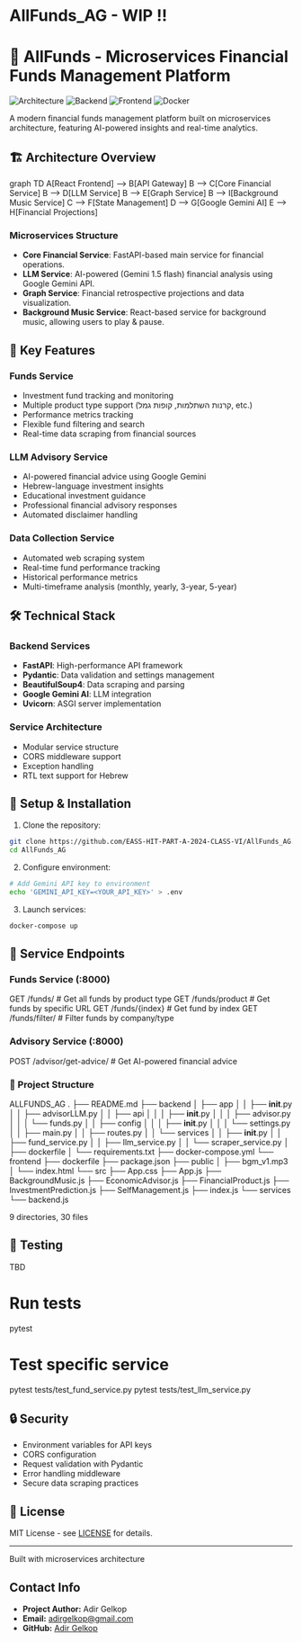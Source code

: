 # AllFunds_AG - WIP !!

# 🌟 AllFunds - Microservices Financial Funds Management Platform

![Architecture](https://img.shields.io/badge/Architecture-Microservices-blue)
![Backend](https://img.shields.io/badge/Backend-FastAPI-green)
![Frontend](https://img.shields.io/badge/Frontend-React-blue)
![Docker](https://img.shields.io/badge/Infrastructure-Docker-blue)

A modern financial funds management platform built on microservices architecture, featuring AI-powered insights and real-time analytics.

## 🏗️ Architecture Overview

graph TD
    A[React Frontend] --> B[API Gateway]
    B --> C[Core Financial Service]
    B --> D[LLM Service]
    B --> E[Graph Service]
    B --> I[Background Music Service]
    C --> F[State Management]
    D --> G[Google Gemini AI]
    E --> H[Financial Projections]


### Microservices Structure
- **Core Financial Service**: FastAPI-based main service for financial operations.
- **LLM Service**: AI-powered (Gemini 1.5 flash) financial analysis using Google Gemini API.
- **Graph Service**: Financial retrospective projections and data visualization.
- **Background Music Service**: React-based service for background music, allowing users to play & pause.


## 🚀 Key Features

### Funds Service
- Investment fund tracking and monitoring
- Multiple product type support (קרנות השתלמות, קופות גמל, etc.)
- Performance metrics tracking
- Flexible fund filtering and search
- Real-time data scraping from financial sources

### LLM Advisory Service
- AI-powered financial advice using Google Gemini
- Hebrew-language investment insights
- Educational investment guidance
- Professional financial advisory responses
- Automated disclaimer handling

### Data Collection Service
- Automated web scraping system
- Real-time fund performance tracking
- Historical performance metrics
- Multi-timeframe analysis (monthly, yearly, 3-year, 5-year)

## 🛠️ Technical Stack

### Backend Services
- **FastAPI**: High-performance API framework
- **Pydantic**: Data validation and settings management
- **BeautifulSoup4**: Data scraping and parsing
- **Google Gemini AI**: LLM integration
- **Uvicorn**: ASGI server implementation

### Service Architecture
- Modular service structure
- CORS middleware support
- Exception handling
- RTL text support for Hebrew

## 🔧 Setup & Installation

1. Clone the repository:
```bash
git clone https://github.com/EASS-HIT-PART-A-2024-CLASS-VI/AllFunds_AG.git
cd AllFunds_AG
```

2. Configure environment:
```bash
# Add Gemini API key to environment
echo 'GEMINI_API_KEY=<YOUR_API_KEY>' > .env
```

3. Launch services:
```bash
docker-compose up
```

## 📡 Service Endpoints

### Funds Service (:8000)
GET    /funds/                    # Get all funds by product type
GET    /funds/product            # Get funds by specific URL
GET    /funds/{index}            # Get fund by index
GET    /funds/filter/            # Filter funds by company/type

### Advisory Service (:8000)
POST   /advisor/get-advice/      # Get AI-powered financial advice

### 📂 Project Structure
ALLFUNDS_AG
.
├── README.md
├── backend
│   ├── app
│   │   ├── __init__.py
│   │   ├── advisorLLM.py
│   │   ├── api
│   │   │   ├── __init__.py
│   │   │   ├── advisor.py
│   │   │   └── funds.py
│   │   ├── config
│   │   │   ├── __init__.py
│   │   │   └── settings.py
│   │   ├── main.py
│   │   ├── routes.py
│   │   └── services
│   │       ├── __init__.py
│   │       ├── fund_service.py
│   │       ├── llm_service.py
│   │       └── scraper_service.py
│   ├── dockerfile
│   └── requirements.txt
├── docker-compose.yml
└── frontend
    ├── dockerfile
    ├── package.json
    ├── public
    │   ├── bgm_v1.mp3
    │   └── index.html
    └── src
        ├── App.css
        ├── App.js
        ├── BackgroundMusic.js
        ├── EconomicAdvisor.js
        ├── FinancialProduct.js
        ├── InvestmentPrediction.js
        ├── SelfManagement.js
        ├── index.js
        └── services
            └── backend.js

9 directories, 30 files

## 🧪 Testing
TBD
# Run tests
pytest
# Test specific service
pytest tests/test_fund_service.py
pytest tests/test_llm_service.py

## 🔒 Security
- Environment variables for API keys
- CORS configuration
- Request validation with Pydantic
- Error handling middleware
- Secure data scraping practices

## 📝 License
MIT License - see [LICENSE](LICENSE) for details.

---

Built with microservices architecture


## **Contact Info**
- **Project Author:** Adir Gelkop
- **Email:** [adirgelkop@gmail.com](mailto:adirgelkop@gmail.com)
- **GitHub:** [Adir Gelkop](https://github.com/AdirGelkop)

